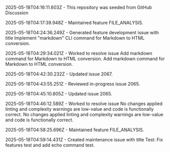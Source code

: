 2025-05-18T04:16:11.603Z - This repository was seeded from GitHub Discussion 

2025-05-18T04:17:39.948Z - Maintained feature FILE_ANALYSIS.

2025-05-18T04:24:36.249Z - Generated feature development issue with title Implement "markdown" CLI command for Markdown to HTML conversion.

2025-05-18T04:29:34.021Z - Worked to resolve issue Add markdown command for Markdown to HTML conversion. Add markdown command for Markdown to HTML conversion.

2025-05-18T04:42:30.232Z - Updated issue 2067.

2025-05-18T04:43:55.251Z - Reviewed in-progress issue 2065.

2025-05-18T04:45:10.805Z - Updated issue 2065.

2025-05-18T04:46:12.589Z - Worked to resolve issue No changes applied linting and complexity warnings are low-value and code is functionally correct. No changes applied linting and complexity warnings are low-value and code is functionally correct.

2025-05-18T04:58:25.696Z - Maintained feature FILE_ANALYSIS.

2025-05-18T04:59:14.431Z - Created maintenance issue with title Test: Fix features test and add echo command test.

